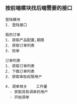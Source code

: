 ### 按前端模块找后端需要的接口 
```
登陆模块
1. 登陆接口

我的订单
1. 获取产品配置,期限
2. 获取订单列表
3. 抢单

订单列表
1. 获取订单列表
2. 下载订单列表
3. 获取审批权限用户

4. 调单相关    工作量
  - 获取具有调单的用户
  - 开始调单

```